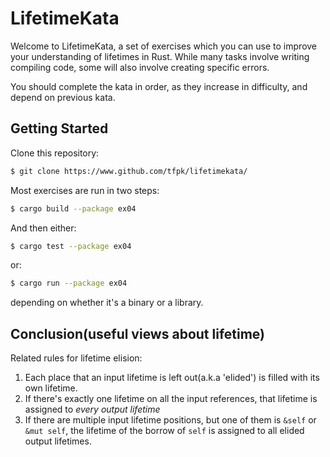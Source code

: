 # LifetimeKata

Welcome to LifetimeKata, a set of exercises which you can use to improve your
understanding of lifetimes in Rust. While many tasks involve writing compiling
code, some will also involve creating specific errors.

You should complete the kata in order, as they increase in
difficulty, and depend on previous kata.

## Getting Started

Clone this repository:

``` sh
$ git clone https://www.github.com/tfpk/lifetimekata/
```

Most exercises are run in two steps:

``` sh
$ cargo build --package ex04
```

And then either:

``` sh
$ cargo test --package ex04
```

or:

``` sh
$ cargo run --package ex04
```

depending on whether it's a binary or a library.



## Conclusion(useful views about lifetime)

Related rules for lifetime elision:

1. Each place that an input lifetime is left out(a.k.a 'elided') is filled with its own lifetime.
2. If there's exactly one lifetime on all the input references, that lifetime is assigned to *every output lifetime*
3. If there are multiple input lifetime positions, but one of them is `&self` or `&mut self`, the lifetime of the borrow of `self` is assigned to all elided output lifetimes.

